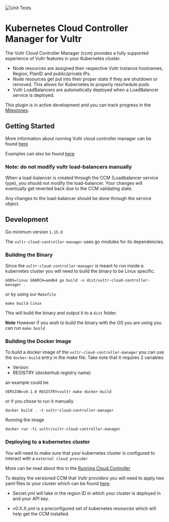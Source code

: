 ![Unit Tests](https://github.com/vultr/vultr-cloud-controller-manager/workflows/Unit%20Tests/badge.svg)
# Kubernetes Cloud Controller Manager for Vultr

The Vultr Cloud Controller Manager (ccm) provides a fully supported experience of Vultr features in your Kubernetes cluster.

- Node resources are assigned their respective Vultr instance hostnames, Region, PlanID and public/private IPs.
- Node resources get put into their proper state if they are shutdown or removed. This allows for Kubernetes to properly reschedule pods
- Vultr LoadBalancers are automatically deployed when a LoadBalancer service is deployed.

This plugin is in active development and you can track progress in the [Milestones](https://github.com/vultr/vultr-cloud-controller-manager/milestone/1).

## Getting Started

More information about running Vultr cloud controller manager can be found [here](docs)

Examples can also be found [here](docs/examples)

### **Note: do not modify vultr load-balancers manually**
When a load-balancer is created through the CCM (Loadbalancer service type), you should not modify the load-balancer. Your changes will eventually get reverted back due to the CCM validating state.

Any changes to the load-balancer should be done through the service object.

## Development 

Go minimum version `1.15.0`

The `vultr-cloud-controller-manager` uses go modules for its dependencies.

### Building the Binary

Since the `vultr-cloud-controller-manager` is meant to run inside a kubernetes cluster you will need to build the binary to be Linux specific.

`GOOS=linux GOARCH=amd64 go build -o dist/vultr-cloud-controller-manager .`

or by using our `Makefile`

`make build-linux`

This will build the binary and output it to a `dist` folder.

**Note** However if you wish to build the binary with the OS you are using you can run `make build`

### Building the Docker Image

To build a docker image of the `vultr-cloud-controller-manager` you can use the `docker-build` entry in the make file. Take note that it requires 2 variables 

- Version 
- REGISTRY (dockerhub registry name)

an example could be 

`VERSION=v0.1.0 REGISTRY=vultr make docker-build`

or if you chose to run it manually

`docker build . -t vultr-cloud-controller-manager`

Running the image

`docker run -ti vultr/vultr-cloud-controller-manager`

### Deploying to a kubernetes cluster

You will need to make sure that your kubernetes cluster is configured to interact with a `external cloud provider`

More can be read about this in the [Running Cloud Controller](https://kubernetes.io/docs/tasks/administer-cluster/running-cloud-controller/)

To deploy the versioned CCM that Vultr providers you will need to apply two yaml files to your cluster which can be found [here](https://github.com/vultr/vultr-cloud-controller-manager/tree/master/docs/releases).

- Secret.yml will take in the region ID in which your cluster is deployed in and your API key.

- v0.X.X.yml is a preconfigured set of kubernetes resources which will help get the CCM installed.


